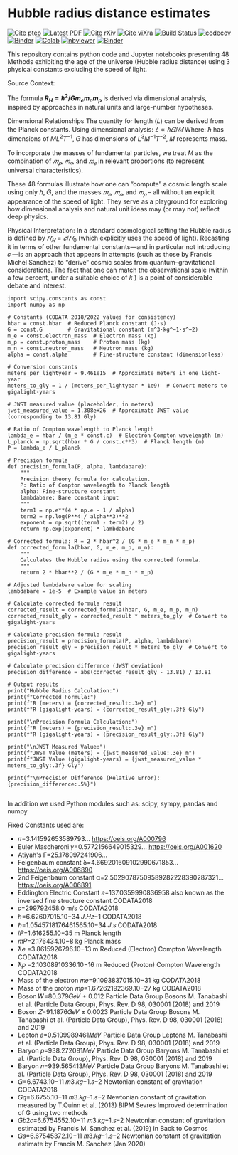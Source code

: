 # Hubble radius distance estimates

[![Cite ptep](https://img.shields.io/badge/PP-57-12-yellow.svg?style=flat)](http://www.ptep-online.com/2019/PP-57-12.PDF)
[![Latest PDF](https://img.shields.io/badge/PDF-latest-red.svg?style=flat)](http://www.ptep-online.com/2019/PP-57-12.PDF)
[![Cite rXiv](https://img.shields.io/badge/rXiv-1904.0218-orange.svg?style=flat)](http://rxiv.org/abs/1904.0218)
[![Cite viXra](https://img.shields.io/badge/viXra-1811.0146-green.svg?style=flat)](http://vixra.org/pdf/1811.0146v8.pdf)
[![Build Status](https://travis-ci.org/LaGuer/hubble-radius.svg?branch=master)](https://travis-ci.org/LaGuer/hubble-radius) 
[![codecov](https://codecov.io/gh/LaGuer/hubble-radius/branch/master/graph/badge.svg)](https://codecov.io/gh/LaGuer/hubble-radius)
[![Binder](https://mybinder.org/badge_logo.svg)](https://mybinder.org/v2/gh/LaGuer/hubble-radius/master)
[![Colab](https://colab.research.google.com/assets/colab-badge.svg)](https://colab.research.google.com/github/laguer/universe-age/blob/master/universe-age.ipynb)
[![nbviewer](https://img.shields.io/badge/view%20on-nbviewer-brightgreen.svg)](https://nbviewer.jupyter.org/github/LaGuer/hubble-radius/blob/master/hubble-radius.ipynb)
[![Binder](https://mybinder.org/badge.svg)](https://mybinder.org/v2/gh/LaGuer/hubble-radius/master?urlpath=lab%2Ftree%2Fhubble-radius-new.ipynb)

This repository contains python code and Jupyter notebooks presenting 48 Methods exhibiting the age of the universe (Hubble radius distance) using 3 physical constants excluding the speed of light.

Source Context:

The formula **$R_H= ℏ^2/G m_e m_n m_p$** is derived via dimensional analysis, inspired by approaches in natural units and large-number hypotheses.


Dimensional Relationships
The quantity for length (𝐿) can be derived from the Planck constants. Using dimensional analysis:
$𝐿 ∝ ℏ𝐺 / 𝑀$
Where:
ℏ has dimensions of $ML^2T^{-1}$,
𝐺 has dimensions of $L^3M^{-1}T^{-2}$,
𝑀 represents mass.

To incorporate the masses of fundamental particles, we treat 
𝑀 as the combination of 
$𝑚_𝑝$, $𝑚_𝑛$, and $𝑚_𝑒$ in relevant proportions (to represent universal characteristics).

These 48 formulas illustrate how one can “compute” a cosmic length scale using only ℏ, 𝐺, and the masses $𝑚_𝑒$, $𝑚_𝑛$, and $𝑚_𝑝$
 – all without an explicit appearance of the speed of light. They serve as a playground for exploring how dimensional analysis and natural unit ideas may (or may not) reflect deep physics.

Physical Interpretation: In a standard cosmological setting the Hubble radius is defined by 
$𝑅_𝐻 = 𝑐/𝐻_0$
 (which explicitly uses the speed of light). Recasting it in terms of other fundamental constants—and in particular not introducing 
𝑐
—is an approach that appears in attempts (such as those by Francis Michel Sanchez) to “derive” cosmic scales from quantum–gravitational considerations. The fact that one can match the observational scale (within a few percent, under a suitable choice of 
𝑘
) is a point of considerable debate and interest.
 
```
import scipy.constants as const
import numpy as np

# Constants (CODATA 2018/2022 values for consistency)
hbar = const.hbar  # Reduced Planck constant (J·s)
G = const.G        # Gravitational constant (m^3·kg^−1·s^−2)
m_e = const.electron_mass  # Electron mass (kg)
m_p = const.proton_mass    # Proton mass (kg)
m_n = const.neutron_mass   # Neutron mass (kg)
alpha = const.alpha        # Fine-structure constant (dimensionless)

# Conversion constants
meters_per_lightyear = 9.461e15  # Approximate meters in one light-year
meters_to_gly = 1 / (meters_per_lightyear * 1e9)  # Convert meters to gigalight-years

# JWST measured value (placeholder, in meters)
jwst_measured_value = 1.308e+26  # Approximate JWST value (corresponding to 13.81 Gly)

# Ratio of Compton wavelength to Planck length
lambda_e = hbar / (m_e * const.c)  # Electron Compton wavelength (m)
L_planck = np.sqrt(hbar * G / const.c**3)  # Planck length (m)
P = lambda_e / L_planck

# Precision formula
def precision_formula(P, alpha, lambdabare):
    """
    Precision theory formula for calculation.
    P: Ratio of Compton wavelength to Planck length
    alpha: Fine-structure constant
    lambdabare: Bare constant input
    """
    term1 = np.e**(4 * np.e - 1 / alpha)
    term2 = np.log(P**4 / alpha**3)**2
    exponent = np.sqrt((term1 - term2) / 2)
    return np.exp(exponent) * lambdabare

# Corrected formula: R = 2 * hbar^2 / (G * m_e * m_n * m_p)
def corrected_formula(hbar, G, m_e, m_p, m_n):
    """
    Calculates the Hubble radius using the corrected formula.
    """
    return 2 * hbar**2 / (G * m_e * m_n * m_p)

# Adjusted lambdabare value for scaling
lambdabare = 1e-5  # Example value in meters

# Calculate corrected formula result
corrected_result = corrected_formula(hbar, G, m_e, m_p, m_n)
corrected_result_gly = corrected_result * meters_to_gly  # Convert to gigalight-years

# Calculate precision formula result
precision_result = precision_formula(P, alpha, lambdabare)
precision_result_gly = precision_result * meters_to_gly  # Convert to gigalight-years

# Calculate precision difference (JWST deviation)
precision_difference = abs(corrected_result_gly - 13.81) / 13.81

# Output results
print("Hubble Radius Calculation:")
print(f"Corrected Formula:")
print(f"R (meters) = {corrected_result:.3e} m")
print(f"R (gigalight-years) = {corrected_result_gly:.3f} Gly")

print("\nPrecision Formula Calculation:")
print(f"R (meters) = {precision_result:.3e} m")
print(f"R (gigalight-years) = {precision_result_gly:.3f} Gly")

print("\nJWST Measured Value:")
print(f"JWST Value (meters) = {jwst_measured_value:.3e} m")
print(f"JWST Value (gigalight-years) = {jwst_measured_value * meters_to_gly:.3f} Gly")

print(f"\nPrecision Difference (Relative Error): {precision_difference:.5%}")


```


In addition we used Python modules such as: scipy, sympy, pandas and numpy

Fixed Constants used are:

* 𝜋=3.141592653589793... https://oeis.org/A000796
* Euler Mascheroni  𝛾=0.5772156649015329... https://oeis.org/A001620
* Atiyah's  Γ=25.178097241906... 
* Feigenbaum constant δ=4.669201609102990671853... https://oeis.org/A006890
* 2nd Feigenbaum constant α=2.50290787509589282228390287321... https://oeis.org/A006891
* Eddington Electric Constant  𝑎=137.0359990836958  also known as the inversed fine structure constant CODATA2018
* 𝑐=299792458.0  m/s CODATA2018
* ℎ=6.62607015.10−34   𝐽.𝐻𝑧−1  CODATA2018
* ℏ=1.0545718176461565.10−34   𝐽.𝑠  CODATA2018
* 𝑙𝑃=1.616255.10−35  m Planck length
* 𝑚𝑃=2.176434.10−8  kg Planck mass
* ƛ𝑒 =3.8615926796.10−13 m Reduced (Electron) Compton Wavelength CODATA2018
* ƛ𝑝 =2.10308910336.10−16 m Reduced (Proton) Compton Wavelength CODATA2018
* Mass of the electron  𝑚𝑒=9.1093837015.10−31  kg CODATA2018
* Mass of the proton  𝑚𝑝=1.67262192369.10−27  kg CODATA2018
* Boson  𝑊=80.379𝐺𝑒𝑉  ± 0.012 Particle Data Group Bosons M. Tanabashi et al. (Particle Data Group), Phys. Rev. D 98, 030001 (2018) and 2019
* Boson  𝑍=91.1876𝐺𝑒𝑉  ± 0.0023 Particle Data Group Bosons M. Tanabashi et al. (Particle Data Group), Phys. Rev. D 98, 030001 (2018) and 2019
* Lepton  𝑒=0.5109989461𝑀𝑒𝑉  Particle Data Group Leptons M. Tanabashi et al. (Particle Data Group), Phys. Rev. D 98, 030001 (2018) and 2019
* Baryon  𝑝=938.272081𝑀𝑒𝑉  Particle Data Group Baryons M. Tanabashi et al. (Particle Data Group), Phys. Rev. D 98, 030001 (2018) and 2019
* Baryon  𝑛=939.565413𝑀𝑒𝑉  Particle Data Group Baryons M. Tanabashi et al. (Particle Data Group), Phys. Rev. D 98, 030001 (2018) and 2019
* 𝐺=6.6743.10−11   𝑚3.𝑘𝑔−1.𝑠−2  Newtonian constant of gravitation CODATA2018
* 𝐺𝑞=6.6755.10−11   𝑚3.𝑘𝑔−1.𝑠−2  Newtonian constant of gravitation measured by T.Quinn et al. (2013) BIPM Sevres Improved determination of G using two methods
* 𝐺𝑏2𝑐=6.6754552.10−11   𝑚3.𝑘𝑔−1.𝑠−2  Newtonian constant of gravitation estimated by Francis M. Sanchez et al. (2019) in Back to Cosmos
* 𝐺𝑠=6.67545372.10−11   𝑚3.𝑘𝑔−1.𝑠−2  Newtonian constant of gravitation estimate by Francis M. Sanchez (Jan 2020)
